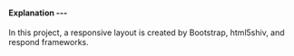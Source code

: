 
#### Explanation ---

In this project, a responsive layout is created by Bootstrap, html5shiv, and respond frameworks.